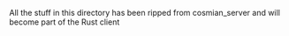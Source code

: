 All the stuff in this directory has been ripped from
cosmian_server and will become part of the Rust client
